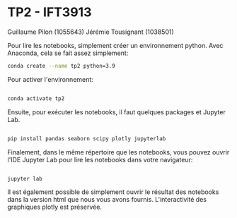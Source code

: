 # TP2 - IFT3913

Guillaume Pilon (1055643)
Jérémie Tousignant (1038501)


Pour lire les notebooks, simplement créer un environnement python. Avec Anaconda,
cela se fait assez simplement:

```bash
conda create --name tp2 python=3.9
```

Pour activer l'environnement:

```bash

conda activate tp2
```

Ensuite, pour exécuter les notebooks, il faut quelques packages et Jupyter Lab.

```bash

pip install pandas seaborn scipy plotly jupyterlab

```

Finalement, dans le même répertoire que les notebooks, vous pouvez ouvrir l'IDE Jupyter Lab
pour lire les notebooks dans votre navigateur:

```bash

jupyter lab

```

Il est également possible de simplement ouvrir le résultat des notebooks dans la version html que nous vous avons fournis. L'interactivité des graphiques plotly est préservée.
